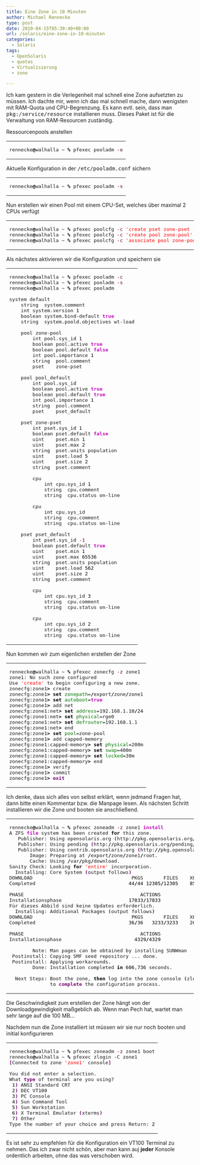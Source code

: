 ```yaml
---
title: Eine Zone in 10 Minuten
author: Michael Rennecke
type: post
date: 2010-04-15T05:39:40+00:00
url: /solaris/eine-zone-in-10-minuten
categories:
  - Solaris
tags:
  - OpenSolaris
  - quotas
  - Virtualisierung
  - zone

---
```

Ich kam gestern in die Verlegenheit mal schnell eine Zone aufsetzten zu müssen. Ich dachte mir, wenn ich das mal schnell mache, dann wenigsten mit RAM-Quota und CPU-Begrenzung. Es kann evtl. sein, dass man <tt>pkg:/service/resource</tt> installieren muss. Dieses Paket ist f&uuml;r die Verwaltung von RAM-Resourcen zust&auml;ndig.

Ressourcenpools anstellen

<div class="wp_syntax">
  <table>
    <tr>
      <td class="code">
        <pre class="bash" style="font-family:monospace;">rennecke<span style="color: #000000; font-weight: bold;">@</span>walhalla ~ <span style="color: #000000; font-weight: bold;">%</span> pfexec pooladm <span style="color: #660033;">-e</span></pre>
      </td>
    </tr>
  </table>
</div>

Aktuelle Konfiguration in der <tt>/etc/pooladm.conf</tt> sichern

<div class="wp_syntax">
  <table>
    <tr>
      <td class="code">
        <pre class="bash" style="font-family:monospace;">rennecke<span style="color: #000000; font-weight: bold;">@</span>walhalla ~ <span style="color: #000000; font-weight: bold;">%</span> pfexec pooladm <span style="color: #660033;">-s</span></pre>
      </td>
    </tr>
  </table>
</div>

Nun erstellen wir einen Pool mit einem CPU-Set, welches über maximal 2 CPUs verfügt

<div class="wp_syntax">
  <table>
    <tr>
      <td class="code">
        <pre class="bash" style="font-family:monospace;">rennecke<span style="color: #000000; font-weight: bold;">@</span>walhalla ~ <span style="color: #000000; font-weight: bold;">%</span> pfexec poolcfg <span style="color: #660033;">-c</span> <span style="color: #ff0000;">'create pset zone-pset (uint pset.min=1; uint pset.max=2)'</span>
rennecke<span style="color: #000000; font-weight: bold;">@</span>walhalla ~ <span style="color: #000000; font-weight: bold;">%</span> pfexec poolcfg <span style="color: #660033;">-c</span> <span style="color: #ff0000;">'create pool zone-pool'</span>
rennecke<span style="color: #000000; font-weight: bold;">@</span>walhalla ~ <span style="color: #000000; font-weight: bold;">%</span> pfexec poolcfg <span style="color: #660033;">-c</span> <span style="color: #ff0000;">'associate pool zone-pool (pset zone-pset)'</span></pre>
      </td>
    </tr>
  </table>
</div>

Als nächstes aktivieren wir die Konfiguration und speichern sie

<div class="wp_syntax">
  <table>
    <tr>
      <td class="code">
        <pre class="bash" style="font-family:monospace;">rennecke<span style="color: #000000; font-weight: bold;">@</span>walhalla ~ <span style="color: #000000; font-weight: bold;">%</span> pfexec pooladm <span style="color: #660033;">-c</span>
rennecke<span style="color: #000000; font-weight: bold;">@</span>walhalla ~ <span style="color: #000000; font-weight: bold;">%</span> pfexec pooladm <span style="color: #660033;">-s</span>
rennecke<span style="color: #000000; font-weight: bold;">@</span>walhalla ~ <span style="color: #000000; font-weight: bold;">%</span> pfexec pooladm
&nbsp;
system default
	string	system.comment
	int	system.version <span style="color: #000000;">1</span>
	boolean	system.bind-default <span style="color: #c20cb9; font-weight: bold;">true</span>
	string	system.poold.objectives wt-load
&nbsp;
	pool zone-pool
		int	pool.sys_id <span style="color: #000000;">1</span>
		boolean	pool.active <span style="color: #c20cb9; font-weight: bold;">true</span>
		boolean	pool.default <span style="color: #c20cb9; font-weight: bold;">false</span>
		int	pool.importance <span style="color: #000000;">1</span>
		string	pool.comment
		pset	zone-pset
&nbsp;
	pool pool_default
		int	pool.sys_id <span style="color: #000000;"></span>
		boolean	pool.active <span style="color: #c20cb9; font-weight: bold;">true</span>
		boolean	pool.default <span style="color: #c20cb9; font-weight: bold;">true</span>
		int	pool.importance <span style="color: #000000;">1</span>
		string	pool.comment
		pset	pset_default
&nbsp;
	pset zone-pset
		int	pset.sys_id <span style="color: #000000;">1</span>
		boolean	pset.default <span style="color: #c20cb9; font-weight: bold;">false</span>
		uint	pset.min <span style="color: #000000;">1</span>
		uint	pset.max <span style="color: #000000;">2</span>
		string	pset.units population
		uint	pset.load <span style="color: #000000;">5</span>
		uint	pset.size <span style="color: #000000;">2</span>
		string	pset.comment 
&nbsp;
		cpu
			int	cpu.sys_id <span style="color: #000000;">1</span>
			string	cpu.comment
			string	cpu.status on-line
&nbsp;
		cpu
			int	cpu.sys_id <span style="color: #000000;"></span>
			string	cpu.comment
			string	cpu.status on-line
&nbsp;
	pset pset_default
		int	pset.sys_id <span style="color: #660033;">-1</span>
		boolean	pset.default <span style="color: #c20cb9; font-weight: bold;">true</span>
		uint	pset.min <span style="color: #000000;">1</span>
		uint	pset.max <span style="color: #000000;">65536</span>
		string	pset.units population
		uint	pset.load <span style="color: #000000;">562</span>
		uint	pset.size <span style="color: #000000;">2</span>
		string	pset.comment 
&nbsp;
		cpu
			int	cpu.sys_id <span style="color: #000000;">3</span>
			string	cpu.comment
			string	cpu.status on-line
&nbsp;
		cpu
			int	cpu.sys_id <span style="color: #000000;">2</span>
			string	cpu.comment
			string	cpu.status on-line</pre>
      </td>
    </tr>
  </table>
</div>

Nun kommen wir zum eigenlichen erstellen der Zone

<div class="wp_syntax">
  <table>
    <tr>
      <td class="code">
        <pre class="bash" style="font-family:monospace;">rennecke<span style="color: #000000; font-weight: bold;">@</span>walhalla ~ <span style="color: #000000; font-weight: bold;">%</span> pfexec zonecfg <span style="color: #660033;">-z</span> zone1
zone1: No such zone configured
Use <span style="color: #ff0000;">'create'</span> to begin configuring a new zone.
zonecfg:zone1<span style="color: #000000; font-weight: bold;">&gt;</span> create
zonecfg:zone1<span style="color: #000000; font-weight: bold;">&gt;</span> <span style="color: #000000; font-weight: bold;">set</span> <span style="color: #007800;">zonepath</span>=<span style="color: #000000; font-weight: bold;">/</span>export<span style="color: #000000; font-weight: bold;">/</span>zone<span style="color: #000000; font-weight: bold;">/</span>zone1
zonecfg:zone1<span style="color: #000000; font-weight: bold;">&gt;</span> <span style="color: #000000; font-weight: bold;">set</span> <span style="color: #007800;">autoboot</span>=<span style="color: #c20cb9; font-weight: bold;">true</span>
zonecfg:zone1<span style="color: #000000; font-weight: bold;">&gt;</span> add net
zonecfg:zone1:net<span style="color: #000000; font-weight: bold;">&gt;</span> <span style="color: #000000; font-weight: bold;">set</span> <span style="color: #007800;">address</span>=192.168.1.10<span style="color: #000000; font-weight: bold;">/</span><span style="color: #000000;">24</span>
zonecfg:zone1:net<span style="color: #000000; font-weight: bold;">&gt;</span> <span style="color: #000000; font-weight: bold;">set</span> <span style="color: #007800;">physical</span>=rge0
zonecfg:zone1:net<span style="color: #000000; font-weight: bold;">&gt;</span> <span style="color: #000000; font-weight: bold;">set</span> <span style="color: #007800;">defrouter</span>=192.168.1.1
zonecfg:zone1:net<span style="color: #000000; font-weight: bold;">&gt;</span> end
zonecfg:zone1<span style="color: #000000; font-weight: bold;">&gt;</span> <span style="color: #000000; font-weight: bold;">set</span> <span style="color: #007800;">pool</span>=zone-pool
zonecfg:zone1<span style="color: #000000; font-weight: bold;">&gt;</span> add capped-memory
zonecfg:zone1:capped-memory<span style="color: #000000; font-weight: bold;">&gt;</span> <span style="color: #000000; font-weight: bold;">set</span> <span style="color: #007800;">physical</span>=200m
zonecfg:zone1:capped-memory<span style="color: #000000; font-weight: bold;">&gt;</span> <span style="color: #000000; font-weight: bold;">set</span> <span style="color: #007800;">swap</span>=400m
zonecfg:zone1:capped-memory<span style="color: #000000; font-weight: bold;">&gt;</span> <span style="color: #000000; font-weight: bold;">set</span> <span style="color: #007800;">locked</span>=30m
zonecfg:zone1:capped-memory<span style="color: #000000; font-weight: bold;">&gt;</span> end
zonecfg:zone1<span style="color: #000000; font-weight: bold;">&gt;</span> verify
zonecfg:zone1<span style="color: #000000; font-weight: bold;">&gt;</span> commit
zonecfg:zone1<span style="color: #000000; font-weight: bold;">&gt;</span> <span style="color: #7a0874; font-weight: bold;">exit</span></pre>
      </td>
    </tr>
  </table>
</div>

Ich denke, dass sich alles von selbst erkl&auml;rt, wenn jedmand Fragen hat, dann bitte einen Kommentar bzw. die Manpage lesen. Als nächsten Schritt installieren wir die Zone und booten sie anschlie&szlig;end.

<div class="wp_syntax">
  <table>
    <tr>
      <td class="code">
        <pre class="bash" style="font-family:monospace;">rennecke<span style="color: #000000; font-weight: bold;">@</span>walhalla ~ <span style="color: #000000; font-weight: bold;">%</span> pfexec zoneadm <span style="color: #660033;">-z</span> zone1 <span style="color: #c20cb9; font-weight: bold;">install</span>
A ZFS <span style="color: #c20cb9; font-weight: bold;">file</span> system has been created <span style="color: #000000; font-weight: bold;">for</span> this zone.
   Publisher: Using opensolaris.org <span style="color: #7a0874; font-weight: bold;">&#40;</span>http:<span style="color: #000000; font-weight: bold;">//</span>pkg.opensolaris.org<span style="color: #000000; font-weight: bold;">/</span>dev<span style="color: #000000; font-weight: bold;">/</span> <span style="color: #7a0874; font-weight: bold;">&#41;</span>.
   Publisher: Using pending <span style="color: #7a0874; font-weight: bold;">&#40;</span>http:<span style="color: #000000; font-weight: bold;">//</span>pkg.opensolaris.org<span style="color: #000000; font-weight: bold;">/</span>pending<span style="color: #000000; font-weight: bold;">/</span><span style="color: #7a0874; font-weight: bold;">&#41;</span>.
   Publisher: Using contrib.opensolaris.org <span style="color: #7a0874; font-weight: bold;">&#40;</span>http:<span style="color: #000000; font-weight: bold;">//</span>pkg.opensolaris.org<span style="color: #000000; font-weight: bold;">/</span>contrib<span style="color: #000000; font-weight: bold;">/</span><span style="color: #7a0874; font-weight: bold;">&#41;</span>.
       Image: Preparing at <span style="color: #000000; font-weight: bold;">/</span>export<span style="color: #000000; font-weight: bold;">/</span>zone<span style="color: #000000; font-weight: bold;">/</span>zone1<span style="color: #000000; font-weight: bold;">/</span>root.
       Cache: Using <span style="color: #000000; font-weight: bold;">/</span>var<span style="color: #000000; font-weight: bold;">/</span>pkg<span style="color: #000000; font-weight: bold;">/</span>download.
Sanity Check: Looking <span style="color: #000000; font-weight: bold;">for</span> <span style="color: #ff0000;">'entire'</span> incorporation.
  Installing: Core System <span style="color: #7a0874; font-weight: bold;">&#40;</span>output follows<span style="color: #7a0874; font-weight: bold;">&#41;</span>
DOWNLOAD                                  PKGS       FILES    XFER <span style="color: #7a0874; font-weight: bold;">&#40;</span>MB<span style="color: #7a0874; font-weight: bold;">&#41;</span>
Completed                                <span style="color: #000000;">44</span><span style="color: #000000; font-weight: bold;">/</span><span style="color: #000000;">44</span> <span style="color: #000000;">12305</span><span style="color: #000000; font-weight: bold;">/</span><span style="color: #000000;">12305</span>    <span style="color: #000000;">85.9</span><span style="color: #000000; font-weight: bold;">/</span><span style="color: #000000;">85.9</span> 
&nbsp;
PHASE                                        ACTIONS
Installationsphase                       <span style="color: #000000;">17833</span><span style="color: #000000; font-weight: bold;">/</span><span style="color: #000000;">17833</span>
Für dieses Abbild sind keine Updates erforderlich.
  Installing: Additional Packages <span style="color: #7a0874; font-weight: bold;">&#40;</span>output follows<span style="color: #7a0874; font-weight: bold;">&#41;</span>
DOWNLOAD                                  PKGS       FILES    XFER <span style="color: #7a0874; font-weight: bold;">&#40;</span>MB<span style="color: #7a0874; font-weight: bold;">&#41;</span>
Completed                                <span style="color: #000000;">36</span><span style="color: #000000; font-weight: bold;">/</span><span style="color: #000000;">36</span>   <span style="color: #000000;">3233</span><span style="color: #000000; font-weight: bold;">/</span><span style="color: #000000;">3233</span>    <span style="color: #000000;">20.6</span><span style="color: #000000; font-weight: bold;">/</span><span style="color: #000000;">20.6</span> 
&nbsp;
PHASE                                        ACTIONS
Installationsphase                         <span style="color: #000000;">4329</span><span style="color: #000000; font-weight: bold;">/</span><span style="color: #000000;">4329</span> 
&nbsp;
        Note: Man pages can be obtained by installing SUNWman
 Postinstall: Copying SMF seed repository ... done.
 Postinstall: Applying workarounds.
        Done: Installation completed <span style="color: #000000; font-weight: bold;">in</span> <span style="color: #000000;">606</span>,<span style="color: #000000;">736</span> seconds.
&nbsp;
  Next Steps: Boot the zone, <span style="color: #000000; font-weight: bold;">then</span> log into the zone console <span style="color: #7a0874; font-weight: bold;">&#40;</span>zlogin -C<span style="color: #7a0874; font-weight: bold;">&#41;</span>
              to <span style="color: #7a0874; font-weight: bold;">complete</span> the configuration process.</pre>
      </td>
    </tr>
  </table>
</div>

Die Geschwindigkeit zum erstellen der Zone h&auml;ngt von der Downloadgewindigkeit maßgeblich ab. Wenn man Pech hat, wartet man sehr lange auf die 100 MB&#8230;

Nachdem nun die Zone installiert ist m&uuml;ssen wir sie nur noch booten und initial konfigurieren

<div class="wp_syntax">
  <table>
    <tr>
      <td class="code">
        <pre class="bash" style="font-family:monospace;">rennecke<span style="color: #000000; font-weight: bold;">@</span>walhalla ~ <span style="color: #000000; font-weight: bold;">%</span> pfexec zoneadm <span style="color: #660033;">-z</span> zone1 boot
rennecke<span style="color: #000000; font-weight: bold;">@</span>walhalla ~ <span style="color: #000000; font-weight: bold;">%</span> pfexec zlogin <span style="color: #660033;">-C</span> zone1
<span style="color: #7a0874; font-weight: bold;">&#91;</span>Connected to zone <span style="color: #ff0000;">'zone1'</span> console<span style="color: #7a0874; font-weight: bold;">&#93;</span>
&nbsp;
You did not enter a selection.
What <span style="color: #7a0874; font-weight: bold;">type</span> of terminal are you using?
 <span style="color: #000000;">1</span><span style="color: #7a0874; font-weight: bold;">&#41;</span> ANSI Standard CRT
 <span style="color: #000000;">2</span><span style="color: #7a0874; font-weight: bold;">&#41;</span> DEC VT100
 <span style="color: #000000;">3</span><span style="color: #7a0874; font-weight: bold;">&#41;</span> PC Console
 <span style="color: #000000;">4</span><span style="color: #7a0874; font-weight: bold;">&#41;</span> Sun Command Tool
 <span style="color: #000000;">5</span><span style="color: #7a0874; font-weight: bold;">&#41;</span> Sun Workstation
 <span style="color: #000000;">6</span><span style="color: #7a0874; font-weight: bold;">&#41;</span> X Terminal Emulator <span style="color: #7a0874; font-weight: bold;">&#40;</span>xterms<span style="color: #7a0874; font-weight: bold;">&#41;</span>
 <span style="color: #000000;">7</span><span style="color: #7a0874; font-weight: bold;">&#41;</span> Other
Type the number of your choice and press Return: <span style="color: #000000;">2</span></pre>
      </td>
    </tr>
  </table>
</div>

Es ist sehr zu empfehlen f&uuml;r die Konfiguration ein VT100 Terminal zu nehmen. Das ich zwar nicht sch&ouml;n, aber man kann auj **jeder** Konsole ordentlich arbeiten, ohne das was verschoben wird.